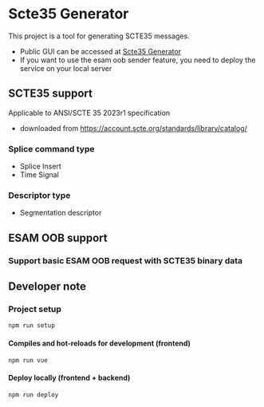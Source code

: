 # Scte35 Generator
This project is a tool for generating SCTE35 messages.
* Public GUI can be accessed at [Scte35 Generator](https://hlitpxu.github.io/scte35_generator/)
* If you want to use the esam oob sender feature, you need to deploy the service on your local server

## SCTE35 support
Applicable to ANSI/SCTE 35 2023r1 specification
* downloaded from https://account.scte.org/standards/library/catalog/
### Splice command type
* Splice Insert
* Time Signal
### Descriptor type
* Segmentation descriptor

## ESAM OOB support
### Support basic ESAM OOB request with SCTE35 binary data

## Developer note
### Project setup
```
npm run setup
```

#### Compiles and hot-reloads for development (frontend)
```
npm run vue
```

#### Deploy locally (frontend + backend)
```
npm run deploy
```
